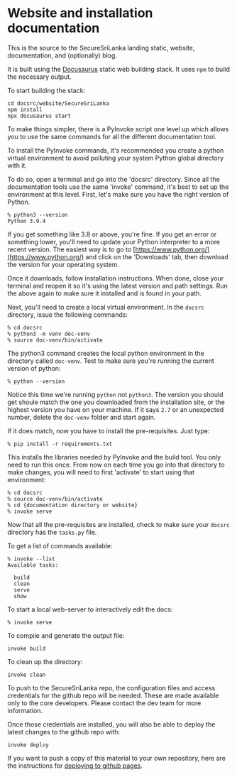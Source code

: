 # Website and installation documentation

This is the source to the SecureSriLanka landing static, website, documentation, and (optionally)
blog.

It is built using the [Docusaurus](https://docusaurus.io/) static web building stack. It uses
`npm` to build the necessary output. 

To start building the stack: 

```
cd docsrc/website/SecureSriLanka
npm install
npx docusaurus start
```

To make things simpler, there is a PyInvoke script one level up which allows you to use the same
commands for all the different documentation tool.

To install the PyInvoke commands, it's recommended you create a python virtual environment to avoid
polluting your system Python global directory with it. 

To do so, open a terminal and go into the 'docsrc' directory. Since all the documentation tools
use the same 'invoke' command, it's best to set up the environment at this level. First, let's make 
sure you have the right version of Python.

```
% python3 --version
Python 3.9.4
```
If you get something like 3.8 or above, you're fine. If you get an error or something lower, you'll need to 
update your Python interpreter to a more recent version. The easiest way is to go to [https://www.python.org/](https://www.python.org/)
and click on the 'Downloads' tab, then download the version for your operating system.

Once it downloads, follow installation instructions. When done, close your terminal and reopen it so it's using the
latest version and path settings. Run the above again to make sure it installed and is found in your path.

Next, you'll need to create a local virtual environment. In the `docsrc` directory, issue the following commands:

```
% cd docsrc
% python3 -m venv doc-venv
% source doc-venv/bin/activate
```

The python3 command creates the local python environment in the directory called `doc-venv`. Test to make sure you're
running the current version of python:

```
% python --version
```

Notice this time we're running `python` not `python3`. The version you should get shoule match the one you downloaded from the 
installation site, or the highest version you have on your machine. If it says `2.7` or an unexpected number, delete the
`doc-venv` folder and start again.

If it does match, now you have to install the pre-requisites. Just type:

```
% pip install -r requirements.txt
```

This installs the libraries needed by PyInvoke and the build tool. You only need to run this once. From now on each time 
you go into that directory to make changes, you will need to first 'activate' to start using that environment:

```
% cd docsrc
% source doc-venv/bin/activate
% cd {documentation directory or website}
% invoke serve
```

Now that all the pre-requisites are installed, check to make sure your `docsrc` directory has the `tasks.py` file. 

To get a list of commands available:

```
% invoke --list
Available tasks:

  build
  clean
  serve
  show
```

To start a local web-server to interactively edit the docs:

```
% invoke serve
```

To compile and generate the output file:

```
invoke build
```

To clean up the directory:

```
invoke clean
```

To push to the SecureSriLanka repo, the configuration files and access credentials for the github 
repo will be needed. These are made available only to the core developers. Please contact 
the dev team for more information.

Once those credentials are installed, you will also be able to deploy the latest changes to
the github repo with:

```
invoke deploy
```

If you want to push a copy of this material to your own repository, here are the instructions
for [deploying to github pages](https://docusaurus.io/docs/deployment#deploying-to-github-pages).

